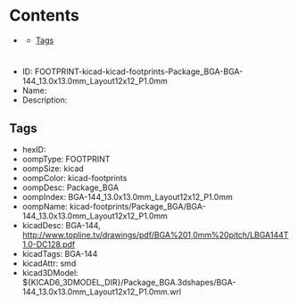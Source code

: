 



Contents
========

* [](#)
	* [Tags](#tags)

# 

- ID: FOOTPRINT-kicad-kicad-footprints-Package_BGA-BGA-144_13.0x13.0mm_Layout12x12_P1.0mm
- Name: 
- Description: 

## Tags

- hexID: 
- oompType: FOOTPRINT
- oompSize: kicad
- oompColor: kicad-footprints
- oompDesc: Package_BGA
- oompIndex: BGA-144_13.0x13.0mm_Layout12x12_P1.0mm
- oompName: kicad-footprints/Package_BGA/BGA-144_13.0x13.0mm_Layout12x12_P1.0mm
- kicadDesc: BGA-144, http://www.topline.tv/drawings/pdf/BGA%201,0mm%20pitch/LBGA144T1.0-DC128.pdf
- kicadTags: BGA-144
- kicadAttr: smd
- kicad3DModel: ${KICAD6_3DMODEL_DIR}/Package_BGA.3dshapes/BGA-144_13.0x13.0mm_Layout12x12_P1.0mm.wrl
